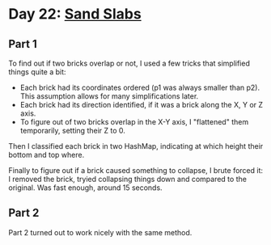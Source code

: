# Day 22: [Sand Slabs](https://adventofcode.com/2023/day/22)

## Part 1

To find out if two bricks overlap or not, I used a few tricks that simplified things quite a bit:

- Each brick had its coordinates ordered (p1 was always smaller than p2). This assumption allows for many simplifications later.
- Each brick had its direction identified, if it was a brick along the X, Y or Z axis.
- To figure out of two bricks overlap in the X-Y axis, I "flattened" them temporarily, setting their Z to 0.

Then I classified each brick in two HashMap, indicating at which height their bottom and top where.

Finally to figure out if a brick caused something to collapse, I brute forced it: I removed the brick, tryied collapsing things down and compared to the original. Was fast enough, around 15 seconds.

## Part 2

Part 2 turned out to work nicely with the same method.
